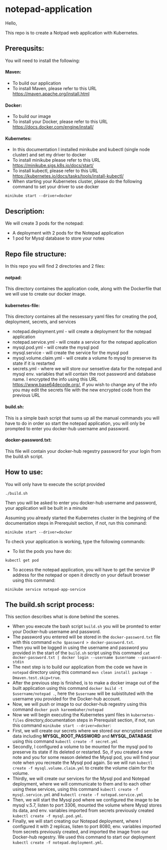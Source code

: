 # notepad-application

Hello,

This repo is to create a Notpad web application with Kubernetes.

## Prerequsits:
You will need to install the following:
#### Maven:
- To build our application
- To install Maven, please refer to this URL https://maven.apache.org/install.html

#### Docker:
- To build our image
- To install your Docker, please refer to this URL https://docs.docker.com/engine/install/

#### Kubernetes:
- In this documentation I installed minikube and kubectl (single node cluster) and set my driver to docker
- To install minikube please refer to this URL https://minikube.sigs.k8s.io/docs/start/
- To install kubectl, please refer to this URL https://kubernetes.io/docs/tasks/tools/install-kubectl/
- When starting your Kubernetes cluster, please do the following command to set your driver to use docker
```
minikube start --driver=docker
```

## Description:
We will create 3 pods for the notepad:
- A deployment with 2 pods for the Notepad application
- 1 pod for Mysql database to store your notes

## Repo file structure:
In this repo you will find 2 directories and 2 files:
#### notpad:
This directory containes the application code, along with the Dockerfile that we will use to create our docker image.

#### kubernetes-file:
This directory containes all the nessessary yaml files for creating the pod, deployment, secrets, and services
- notepad.deployment.yml - will create a deployment for the notepad application
- notepad.service.yml - will create a service for the notepad application
- mysql.pod.yml - will create the mysql pod
- mysql.service - will create the service for the mysql pod
- mysql.volume.claim.yml - will create a volume fo mysql to preserve its state if it is restarted
- secrets.yml - where we will store our sensetive data for the notepad and mysql env. variables that will contain the root password and database name. I encrypted the info using this URL https://www.base64decode.org/, if you wish to change any of the info you may edit the secrets file with the new encrypted code from the previous URL

#### build.sh:
This is a simple bash script that sums up all the manual commands you will have to do in order so start the notepad application, you will only be prompted to enter you docker-hub username and password.

#### docker-password.txt:
This file will contain your docker-hub regestry password for your login from the build.sh script.

## How to use:
You will only have to execute the script provided
```
./build.sh
```
Then you will be asked to enter you docker-hub username and password, your application will be built in a minuite

Assuming you already started the Kubernetes cluster in the begining of the documentation steps in Prerequisit section, if not, run this command: 
```
minikube start --driver=docker
```

To check your application is working, type the following commands:
- To list the pods you have do:
```
kubectl get pod
```

- To access the notepad application, you will have to get the service IP address for the notepad or open it directly on your default browser using this command:
```
minikube service notepad-app-service
```

## The build.sh script process:
This section describes what is done behind the scenes.

- When you execute the bash script `build.sh` you will be promted to enter your Docker-hub username and password.
- The password you entered will be stored in the `docker-password.txt` file with this command `echo $password > docker-password.txt`.
- Then you will be logged in using the username and password you provided in the start of the `build.sh` script using this command `cat docker-password.txt | docker login --username $username --password-stdin`
- The next step is to build our application from the code we have in `notepad` directory using this command `mvn clean install package -Dmaven.test.skip=true`.
- After the previous step is finished, is to make a docker image out of the built application using this command `docker build -t $username/notepad .`, here the `$username` will be subistituted with the username you provided for the Docker-hub account.
- Now, we will push or image to our docker-hub regestry using this command `docker push kareembaher/notepad`
- Now we will begin executing the Kubernetes yaml files in `kubernetes-files` directory,documentation steps in Prerequisit section, if not, run this command `minikube start --driver=docker`:
- First, we will create our secrets where we stored our encrypted sensitive data including **MYSQL_ROOT_PASSWORD** and **MYSQL_DATABASE** using this command `kubectl create -f secret.yml`
- Secondly, I configured a volume to be mounted for the mysql pod to preserve its state if its deleted or restarted. So, if you created a new note and you for some reason deleted the Mysql pod, you will find your note when you recreate the Mysql pod again. So we will run `kubectl create -f mysql.volume.claim.yml` to create the volume claim for the volume.
- Thirdly, we will create our services for the Mysql pod and Notepad deployment, where we will communicate to them and to each other using these services, using this command `kubectl create -f mysql.service.yml` and `kubectl create -f notepad.service.yml`
- Then, we will start the Mysql pod where we configured the image to be mysql v.5.7, listen to port 3306, mounted the volume where Mysql stores its data, and env. variables imported from secrets previously created `kubectl create -f mysql.pod.yml`.
- Finally, we will start creating our Notepad deployment, where I configured it with 2 replicas, listen to port 8080, env. variables imported from secrets previously created, and imported the image from our Docker-hub regestry. We used this command to start our deployment `kubectl create -f notepad.deployment.yml`.